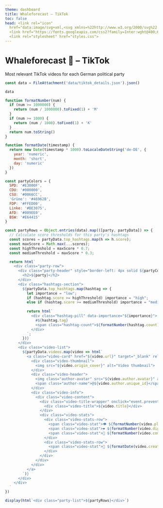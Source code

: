 ```yaml
---
theme: dashboard
title: Whaleforecast – TikTok
toc: false
head: <link rel="icon"
  href="data:image/svg+xml,<svg xmlns=%22http://www.w3.org/2000/svg%22 viewBox=%220 0 100 100%22><text y=%22.9em%22 font-size=%2290%22 fill=%22black%22>🐳</text></svg>">
  <link href="https://fonts.googleapis.com/css2?family=Inter:wght@400;600&display=swap" rel="stylesheet">
  <link rel="stylesheet" href="styles.css">
---
```


<div class="header">
  <h1>Whaleforecast 🐳 – TikTok</h1>
  <p class="description">Most relevant TikTok videos for each German political party</p>
</div>

```js
const data = FileAttachment('data/tiktok_details.json').json()
```

```js
data
```

<style>
.party-list {
  display: flex;
  flex-direction: column;
  gap: 2rem;
  padding: 1rem;
}

.party-row {
  background: white;
  border-radius: 12px;
  box-shadow: 0 4px 6px -1px rgb(0 0 0 / 0.1);
  overflow: hidden;
}

.party-header {
  padding: 1rem;
  border-bottom: 1px solid #e5e7eb;
}

.party-header h2 {
  margin: 0;
  color: #1e293b;
  font-size: 1.5rem;
}

.video-list {
  padding: 1rem;
  display: flex;
  gap: 1rem;
  overflow-x: auto;
  scrollbar-width: thin;
  scrollbar-color: #cbd5e1 #f1f5f9;
}

.video-list::-webkit-scrollbar {
  height: 8px;
}

.video-list::-webkit-scrollbar-track {
  background: #f1f5f9;
  border-radius: 4px;
}

.video-list::-webkit-scrollbar-thumb {
  background: #cbd5e1;
  border-radius: 4px;
}

.video-list::-webkit-scrollbar-thumb:hover {
  background: #94a3b8;
}

.video-card {
  flex: 0 0 300px;
  min-width: 300px;
  height: 500px;
  border: 1px solid #e5e7eb;
  border-radius: 8px;
  overflow: hidden;
  position: relative;
  transition: transform 0.2s;
  text-decoration: none;
  display: block;
}

.video-card:hover {
  transform: translateY(-2px);
}

.video-thumbnail {
  position: absolute;
  top: 0;
  left: 0;
  width: 100%;
  height: 100%;
  background: #f1f5f9;
}

.video-thumbnail img {
  width: 100%;
  height: 100%;
  object-fit: cover;
}

.video-info {
  position: absolute;
  bottom: 0;
  left: 0;
  right: 0;
  padding: 1.5rem;
  color: white;
  z-index: 1;
  background: linear-gradient(to bottom, transparent 0%, rgba(0,0,0,0.7) 20%, rgba(0,0,0,0.9) 100%);
}

.video-header {
  position: absolute;
  top: 1rem;
  left: 1rem;
  right: 1rem;
  display: flex;
  align-items: center;
  z-index: 2;
  background: rgba(0,0,0,0.5);
  padding: 0.5rem;
  border-radius: 8px;
  backdrop-filter: blur(4px);
}

.author-avatar {
  width: 32px;
  height: 32px;
  border-radius: 50%;
  margin-right: 0.75rem;
  border: 2px solid rgba(255, 255, 255, 0.8);
}

.author-name {
  font-weight: 600;
  color: white;
  text-shadow: 0 1px 2px rgba(0, 0, 0, 0.2);
}

.video-content {
  margin-top: 1rem;
}

.video-title-wrapper {
  max-height: 2.5rem;
  overflow: hidden;
  margin-bottom: 1rem;
  cursor: pointer;
  position: relative;
  padding-right: 1.5rem;
}

.video-title-wrapper::after {
  content: '▼';
  position: absolute;
  right: 0;
  top: 0;
  color: white;
  font-size: 0.75rem;
  transform: rotate(0deg);
  transition: transform 0.2s ease;
  text-shadow: 0 1px 2px rgba(0, 0, 0, 0.2);
}

.video-title-wrapper.expanded {
  max-height: none;
}

.video-title-wrapper.expanded::after {
  transform: rotate(180deg);
}

.video-title {
  font-size: 0.875rem;
  line-height: 1.25rem;
  color: white;
  text-shadow: 0 1px 2px rgba(0, 0, 0, 0.2);
}

.video-stats {
  display: flex;
  flex-direction: column;
  gap: 0.5rem;
}

.video-stats-row {
  display: flex;
  justify-content: space-between;
  font-size: 0.75rem;
  color: rgba(255, 255, 255, 0.9);
  text-shadow: 0 1px 2px rgba(0, 0, 0, 0.2);
}

.video-stat {
  display: flex;
  align-items: center;
  gap: 0.25rem;
}

.video-link {
  display: inline-block;
  margin-top: 0.5rem;
  padding: 0.5rem 1rem;
  background: #f1f5f9;
  border-radius: 6px;
  color: #0284c7;
  text-decoration: none;
  font-size: 0.875rem;
}

.video-link:hover {
  background: #e2e8f0;
}

.hashtags-section {
  padding: 1rem;
  display: flex;
  flex-wrap: wrap;
  gap: 0.5rem;
}

.hashtag-pill {
  background: #f1f5f9;
  padding: 0.25rem 0.75rem;
  border-radius: 999px;
  font-size: 0.875rem;
  color: #0284c7;
  display: flex;
  align-items: center;
  gap: 0.5rem;
  transition: all 0.2s ease;
}

.hashtag-pill[data-importance="high"] {
  background: #dbeafe;
  color: #1d4ed8;
  font-weight: 600;
  transform: scale(1.05);
}

.hashtag-pill[data-importance="medium"] {
  background: #f1f5f9;
  color: #0284c7;
}

.hashtag-pill[data-importance="low"] {
  background: #f8fafc;
  color: #64748b;
  font-size: 0.8rem;
}

.hashtag-count {
  background: #e2e8f0;
  padding: 0.125rem 0.375rem;
  border-radius: 999px;
  font-size: 0.75rem;
  color: #475569;
}

.video-card:hover .video-info {
  max-height: 80%;
}
</style>

```js
function formatNumber(num) {
  if (num >= 1000000) {
    return (num / 1000000).toFixed(1) + 'M'
  }
  if (num >= 1000) {
    return (num / 1000).toFixed(1) + 'K'
  }
  return num.toString()
}

function formatDate(timestamp) {
  return new Date(timestamp * 1000).toLocaleDateString('de-DE', {
    year: 'numeric',
    month: 'short',
    day: 'numeric'
  })
}

const partyColors = {
  SPD: '#E3000F',
  CDU: '#000000',
  CSU: '#0066CC',
  'Grüne': '#46962B',
  FDP: '#FFED00',
  Linke: '#BE3075',
  AfD: '#009EE0',
  BSW: '#E64415'
}

const partyRows = Object.entries(data).map(([party, partyData]) => {
  // Calculate score thresholds for this party's hashtags
  const scores = partyData.top_hashtags.map(h => h.score);
  const maxScore = Math.max(...scores);
  const highThreshold = maxScore * 0.7;
  const mediumThreshold = maxScore * 0.3;

  return html`
    <div class="party-row">
      <div class="party-header" style="border-left: 4px solid ${partyColors[party] || '#ccc'}">
        <h2>${party}</h2>
      </div>
      <div class="hashtags-section">
        ${partyData.top_hashtags.map(hashtag => {
          let importance = "low";
          if (hashtag.score >= highThreshold) importance = "high";
          else if (hashtag.score >= mediumThreshold) importance = "medium";
          
          return html`
            <div class="hashtag-pill" data-importance="${importance}">
              #${hashtag.tag}
              <span class="hashtag-count">${formatNumber(hashtag.count)}</span>
            </div>
          `;
        })}
      </div>
      <div class="video-list">
        ${partyData.videos.map(video => html`
          <a class="video-card" href="${video.url}" target="_blank" rel="noopener">
            <div class="video-thumbnail">
              <img src="${video.origin_cover}" alt="Video thumbnail">
            </div>
            <div class="video-header">
              <img class="author-avatar" src="${video.author.avatar}" alt="${video.author.unique_id}">
              <span class="author-name">@${video.author.unique_id}</span>
            </div>
            <div class="video-info">
              <div class="video-content">
                <div class="video-title-wrapper" onclick="event.preventDefault(); this.classList.toggle('expanded')">
                  <div class="video-title">${video.title}</div>
                </div>
                <div class="video-stats">
                  <div class="video-stats-row">
                    <span class="video-stat">👁️ ${formatNumber(video.play_count)}</span>
                    <span class="video-stat">❤️ ${formatNumber(video.digg_count)}</span>
                    <span class="video-stat">💬 ${formatNumber(video.comment_count)}</span>
                  </div>
                  <div class="video-stats-row">
                    <span class="video-stat">📅 ${formatDate(video.create_time)}</span>
                  </div>
                </div>
              </div>
            </div>
          </a>
        `)}
      </div>
    </div>
  `
})

display(html`<div class="party-list">${partyRows}</div>`)
